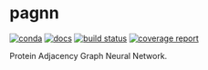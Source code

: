 # pagnn

[![conda](https://img.shields.io/conda/dn/kimlab/pagnn.svg)](https://anaconda.org/kimlab/pagnn/)
[![docs](https://img.shields.io/badge/docs-v0.1.13-blue.svg)](https://kimlab.gitlab.io/pagnn/v0.1.13/)
[![build status](https://gitlab.com/kimlab/pagnn/badges/v0.1.13/build.svg)](https://gitlab.com/kimlab/pagnn/commits/v0.1.13/)
[![coverage report](https://gitlab.com/kimlab/pagnn/badges/v0.1.13/coverage.svg)](https://kimlab.gitlab.io/pagnn/v0.1.13/htmlcov/)

Protein Adjacency Graph Neural Network.
